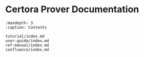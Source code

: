 Certora Prover Documentation
============================

```{toctree}
:maxdepth: 3
:caption: Contents

tutorial/index.md
user-guide/index.md
ref-manual/index.md
confluence/index.md
```

